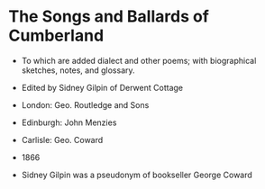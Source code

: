 # The Songs and Ballards of Cumberland

* To which are added dialect and other poems; with biographical sketches, notes, and glossary.
* Edited by Sidney Gilpin of Derwent Cottage
* London: Geo. Routledge and Sons
* Edinburgh: John Menzies
* Carlisle: Geo. Coward
* 1866

* Sidney Gilpin was a pseudonym of bookseller George Coward
